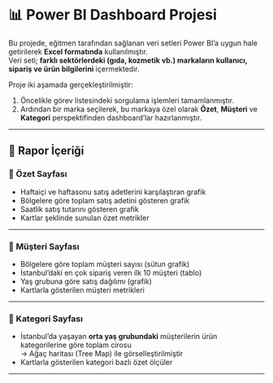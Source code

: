 # 📊 Power BI Dashboard Projesi

Bu projede, eğitmen tarafından sağlanan veri setleri Power BI’a uygun hale getirilerek **Excel formatında** kullanılmıştır.  
Veri seti; **farklı sektörlerdeki (gıda, kozmetik vb.) markaların kullanıcı, sipariş ve ürün bilgilerini** içermektedir.

Proje iki aşamada gerçekleştirilmiştir:
1. Öncelikle görev listesindeki sorgulama işlemleri tamamlanmıştır.
2. Ardından bir marka seçilerek, bu markaya özel olarak **Özet**, **Müşteri** ve **Kategori** perspektifinden dashboard’lar hazırlanmıştır.

---

## 📌 Rapor İçeriği

### 🔹 Özet Sayfası
- Haftaiçi ve haftasonu satış adetlerini karşılaştıran grafik
- Bölgelere göre toplam satış adetini gösteren grafik
- Saatlik satış tutarını gösteren grafik
- Kartlar şeklinde sunulan özet metrikler

---

### 🔹 Müşteri Sayfası
- Bölgelere göre toplam müşteri sayısı (sütun grafik)
- İstanbul’daki en çok sipariş veren ilk 10 müşteri (tablo)
- Yaş grubuna göre satış dağılımı (grafik)
- Kartlarla gösterilen müşteri metrikleri

---

### 🔹 Kategori Sayfası
- İstanbul’da yaşayan **orta yaş grubundaki** müşterilerin ürün kategorilerine göre toplam cirosu  
  → Ağaç haritası (Tree Map) ile görselleştirilmiştir
- Kartlarla gösterilen kategori bazlı özet ölçüler

---



